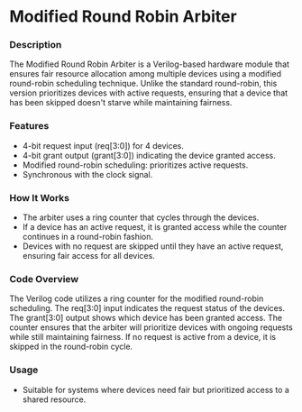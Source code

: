
# Modified Round Robin Arbiter

### Description

The Modified Round Robin Arbiter is a Verilog-based hardware module that ensures fair resource allocation among multiple devices using a modified round-robin scheduling technique. Unlike the standard round-robin, this version prioritizes devices with active requests, ensuring that a device that has been skipped doesn't starve while maintaining fairness.

### Features

- 4-bit request input (req[3:0]) for 4 devices.
- 4-bit grant output (grant[3:0]) indicating the device granted access.
- Modified round-robin scheduling: prioritizes active requests.
- Synchronous with the clock signal.

### How It Works

- The arbiter uses a ring counter that cycles through the devices.
- If a device has an active request, it is granted access while the counter continues in a round-robin fashion.
- Devices with no request are skipped until they have an active request, ensuring fair access for all devices.

### Code Overview

The Verilog code utilizes a ring counter for the modified round-robin scheduling. The req[3:0] input indicates the request status of the devices. The grant[3:0] output shows which device has been granted access. The counter ensures that the arbiter will prioritize devices with ongoing requests while still maintaining fairness. If no request is active from a device, it is skipped in the round-robin cycle.

### Usage

- Suitable for systems where devices need fair but prioritized access to a shared resource.
